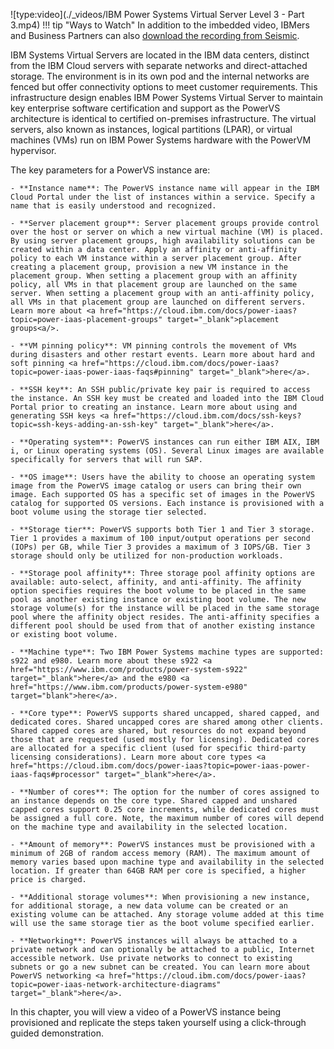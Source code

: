 ![type:video](./_videos/IBM Power Systems Virtual Server Level 3 - Part 3.mp4)
!!! tip "Ways to Watch"
    In addition to the imbedded video, IBMers and Business Partners can also <a href="https://ibm.seismic.com/Link/Content/DC4FdB8T2dBCGGTTfc9f97JRXDQ8" target="_blank">download the recording from Seismic</a>.

IBM Systems Virtual Servers are located in the IBM data centers, distinct from the IBM Cloud servers with separate networks and direct-attached storage. The environment is in its own pod and the internal networks are fenced but offer connectivity options to meet customer requirements. This infrastructure design enables IBM Power Systems Virtual Server to maintain key enterprise software certification and support as the PowerVS architecture is identical to certified on-premises infrastructure. The virtual servers, also known as instances, logical partitions (LPAR), or virtual machines (VMs) run on IBM Power Systems hardware with the PowerVM hypervisor.

The key parameters for a PowerVS instance are:

    - **Instance name**: The PowerVS instance name will appear in the IBM Cloud Portal under the list of instances within a service. Specify a name that is easily understood and recognized.

    - **Server placement group**: Server placement groups provide control over the host or server on which a new virtual machine (VM) is placed. By using server placement groups, high availability solutions can be created within a data center. Apply an affinity or anti-affinity policy to each VM instance within a server placement group. After creating a placement group, provision a new VM instance in the placement group. When setting a placement group with an affinity policy, all VMs in that placement group are launched on the same server. When setting a placement group with an anti-affinity policy, all VMs in that placement group are launched on different servers. Learn more about <a href="https://cloud.ibm.com/docs/power-iaas?topic=power-iaas-placement-groups" target="_blank">placement groups<a/>.

    - **VM pinning policy**: VM pinning controls the movement of VMs during disasters and other restart events. Learn more about hard and soft pinning <a href="https://cloud.ibm.com/docs/power-iaas?topic=power-iaas-power-iaas-faqs#pinning" target="_blank">here</a>.

    - **SSH key**: An SSH public/private key pair is required to access the instance. An SSH key must be created and loaded into the IBM Cloud Portal prior to creating an instance. Learn more about using and generating SSH keys <a href="https://cloud.ibm.com/docs/ssh-keys?topic=ssh-keys-adding-an-ssh-key" target="_blank">here</a>.

    - **Operating system**: PowerVS instances can run either IBM AIX, IBM i, or Linux operating systems (OS). Several Linux images are available specifically for servers that will run SAP.

    - **OS image**: Users have the ability to choose an operating system image from the PowerVS image catalog or users can bring their own image. Each supported OS has a specific set of images in the PowerVS catalog for supported OS versions. Each instance is provisioned with a boot volume using the storage tier selected.

    - **Storage tier**: PowerVS supports both Tier 1 and Tier 3 storage. Tier 1 provides a maximum of 100 input/output operations per second (IOPs) per GB, while Tier 3 provides a maximum of 3 IOPS/GB. Tier 3 storage should only be utilized for non-production workloads.

    - **Storage pool affinity**: Three storage pool affinity options are available: auto-select, affinity, and anti-affinity. The affinity option specifies requires the boot volume to be placed in the same pool as another existing instance or existing boot volume. The new storage volume(s) for the instance will be placed in the same storage pool where the affinity object resides. The anti-affinity specifies a different pool should be used from that of another existing instance or existing boot volume.

    - **Machine type**: Two IBM Power Systems machine types are supported: s922 and e980. Learn more about these s922 <a href="https://www.ibm.com/products/power-system-s922" target="_blank">here</a> and the e980 <a href="https://www.ibm.com/products/power-system-e980" target="blank">here</a>.

    - **Core type**: PowerVS supports shared uncapped, shared capped, and dedicated cores. Shared uncapped cores are shared among other clients. Shared capped cores are shared, but resources do not expand beyond those that are requested (used mostly for licensing). Dedicated cores are allocated for a specific client (used for specific third-party licensing considerations). Learn more about core types <a href="https://cloud.ibm.com/docs/power-iaas?topic=power-iaas-power-iaas-faqs#processor" target="_blank">here</a>.

    - **Number of cores**: The option for the number of cores assigned to an instance depends on the core type. Shared capped and unshared capped cores support 0.25 core increments, while dedicated cores must be assigned a full core. Note, the maximum number of cores will depend on the machine type and availability in the selected location.

    - **Amount of memory**: PowerVS instances must be provisioned with a minimum of 2GB of random access memory (RAM). The maximum amount of memory varies based upon machine type and availability in the selected location. If greater than 64GB RAM per core is specified, a higher price is charged.

    - **Additional storage volumes**: When provisioning a new instance, for additional storage, a new data volume can be created or an existing volume can be attached. Any storage volume added at this time will use the same storage tier as the boot volume specified earlier.

    - **Networking**: PowerVS instances will always be attached to a private network and can optionally be attached to a public, Internet accessible network. Use private networks to connect to existing subnets or go a new subnet can be created. You can learn more about PowerVS networking <a href="https://cloud.ibm.com/docs/power-iaas?topic=power-iaas-network-architecture-diagrams" target="_blank">here</a>.

In this chapter, you will view a video of a PowerVS instance being provisioned and replicate the steps taken yourself using a click-through guided demonstration.
